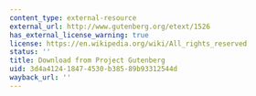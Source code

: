 ```yaml
---
content_type: external-resource
external_url: http://www.gutenberg.org/etext/1526
has_external_license_warning: true
license: https://en.wikipedia.org/wiki/All_rights_reserved
status: ''
title: Download from Project Gutenberg
uid: 3d4a4124-1847-4530-b385-89b93312544d
wayback_url: ''
---
```

